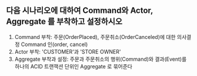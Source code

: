 ## 다음 시나리오에 대하여 Command와 Actor, Aggregate 를 부착하고 설정하시오

1. Command 부착: 주문(OrderPlaced), 주문취소(OrderCanceled)에 대한 의사결정 Command 인(order, cancel)
1. Actor 부착: 'CUSTOMER'과 'STORE OWNER' 
1. Aggregate 부착과 설정: 주문과 주문취소의 행위(Command)와 결과(Event)를 하나의 ACID 트랜잭션 단위인 Aggregate 로 묶어준다

